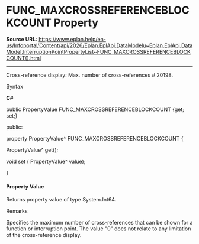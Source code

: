 # FUNC_MAXCROSSREFERENCEBLOCKCOUNT Property

**Source URL:** https://www.eplan.help/en-us/Infoportal/Content/api/2026/Eplan.EplApi.DataModelu~Eplan.EplApi.DataModel.InterruptionPointPropertyList~FUNC_MAXCROSSREFERENCEBLOCKCOUNT().html

---

Cross-reference display: Max. number of cross-references # 20198.

Syntax

**C#**



public PropertyValue FUNC_MAXCROSSREFERENCEBLOCKCOUNT {get; set;}

public:

property PropertyValue^ FUNC_MAXCROSSREFERENCEBLOCKCOUNT {

   PropertyValue^ get();

   void set (    PropertyValue^ value);

}


#### Property Value

Returns property value of type System.Int64.

Remarks

Specifies the maximum number of cross-references that can be shown for a function or interruption point. The value "0" does not relate to any limitation of the cross-reference display.
